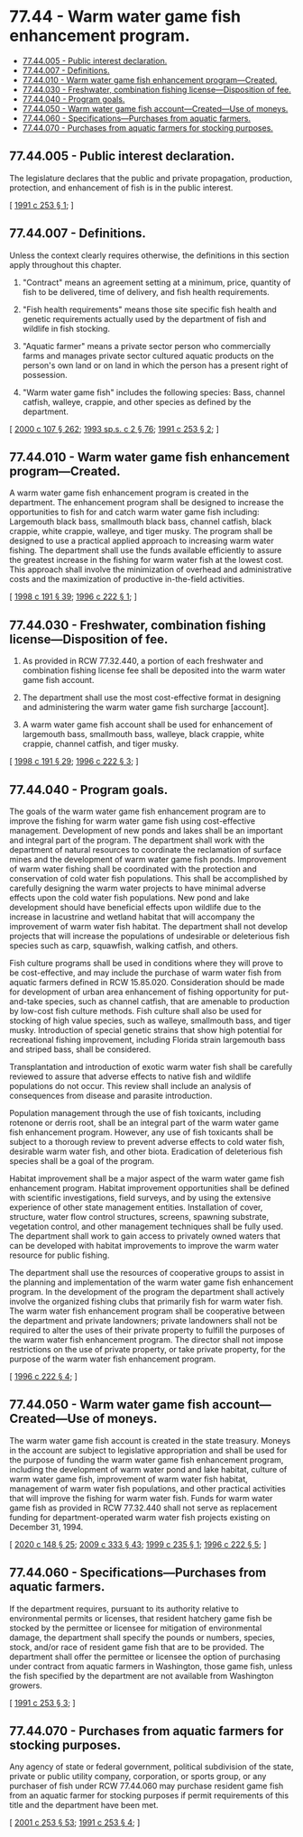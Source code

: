 # 77.44 - Warm water game fish enhancement program.
* [77.44.005 - Public interest declaration.](#7744005---public-interest-declaration)
* [77.44.007 - Definitions.](#7744007---definitions)
* [77.44.010 - Warm water game fish enhancement program—Created.](#7744010---warm-water-game-fish-enhancement-programcreated)
* [77.44.030 - Freshwater, combination fishing license—Disposition of fee.](#7744030---freshwater-combination-fishing-licensedisposition-of-fee)
* [77.44.040 - Program goals.](#7744040---program-goals)
* [77.44.050 - Warm water game fish account—Created—Use of moneys.](#7744050---warm-water-game-fish-accountcreateduse-of-moneys)
* [77.44.060 - Specifications—Purchases from aquatic farmers.](#7744060---specificationspurchases-from-aquatic-farmers)
* [77.44.070 - Purchases from aquatic farmers for stocking purposes.](#7744070---purchases-from-aquatic-farmers-for-stocking-purposes)
## 77.44.005 - Public interest declaration.
The legislature declares that the public and private propagation, production, protection, and enhancement of fish is in the public interest.

\[ [1991 c 253 § 1](https://lawfilesext.leg.wa.gov/biennium/1991-92/Pdf/Bills/Session%20Laws/House/1416-S.SL.pdf?cite=1991%20c%20253%20§%201); \]

## 77.44.007 - Definitions.
Unless the context clearly requires otherwise, the definitions in this section apply throughout this chapter.

1. "Contract" means an agreement setting at a minimum, price, quantity of fish to be delivered, time of delivery, and fish health requirements.

2. "Fish health requirements" means those site specific fish health and genetic requirements actually used by the department of fish and wildlife in fish stocking.

3. "Aquatic farmer" means a private sector person who commercially farms and manages private sector cultured aquatic products on the person's own land or on land in which the person has a present right of possession.

4. "Warm water game fish" includes the following species: Bass, channel catfish, walleye, crappie, and other species as defined by the department.

\[ [2000 c 107 § 262](https://lawfilesext.leg.wa.gov/biennium/1999-00/Pdf/Bills/Session%20Laws/House/2078-S.SL.pdf?cite=2000%20c%20107%20§%20262); [1993 sp.s. c 2 § 76](https://lawfilesext.leg.wa.gov/biennium/1993-94/Pdf/Bills/Session%20Laws/House/2055-S.SL.pdf?cite=1993%20sp.s.%20c%202%20§%2076); [1991 c 253 § 2](https://lawfilesext.leg.wa.gov/biennium/1991-92/Pdf/Bills/Session%20Laws/House/1416-S.SL.pdf?cite=1991%20c%20253%20§%202); \]

## 77.44.010 - Warm water game fish enhancement program—Created.
A warm water game fish enhancement program is created in the department. The enhancement program shall be designed to increase the opportunities to fish for and catch warm water game fish including: Largemouth black bass, smallmouth black bass, channel catfish, black crappie, white crappie, walleye, and tiger musky. The program shall be designed to use a practical applied approach to increasing warm water fishing. The department shall use the funds available efficiently to assure the greatest increase in the fishing for warm water fish at the lowest cost. This approach shall involve the minimization of overhead and administrative costs and the maximization of productive in-the-field activities.

\[ [1998 c 191 § 39](https://lawfilesext.leg.wa.gov/biennium/1997-98/Pdf/Bills/Session%20Laws/Senate/6330-S2.SL.pdf?cite=1998%20c%20191%20§%2039); [1996 c 222 § 1](https://lawfilesext.leg.wa.gov/biennium/1995-96/Pdf/Bills/Session%20Laws/Senate/5159-S4.SL.pdf?cite=1996%20c%20222%20§%201); \]

## 77.44.030 - Freshwater, combination fishing license—Disposition of fee.
1. As provided in RCW 77.32.440, a portion of each freshwater and combination fishing license fee shall be deposited into the warm water game fish account.

2. The department shall use the most cost-effective format in designing and administering the warm water game fish surcharge [account].

3. A warm water game fish account shall be used for enhancement of largemouth bass, smallmouth bass, walleye, black crappie, white crappie, channel catfish, and tiger musky.

\[ [1998 c 191 § 29](https://lawfilesext.leg.wa.gov/biennium/1997-98/Pdf/Bills/Session%20Laws/Senate/6330-S2.SL.pdf?cite=1998%20c%20191%20§%2029); [1996 c 222 § 3](https://lawfilesext.leg.wa.gov/biennium/1995-96/Pdf/Bills/Session%20Laws/Senate/5159-S4.SL.pdf?cite=1996%20c%20222%20§%203); \]

## 77.44.040 - Program goals.
The goals of the warm water game fish enhancement program are to improve the fishing for warm water game fish using cost-effective management. Development of new ponds and lakes shall be an important and integral part of the program. The department shall work with the department of natural resources to coordinate the reclamation of surface mines and the development of warm water game fish ponds. Improvement of warm water fishing shall be coordinated with the protection and conservation of cold water fish populations. This shall be accomplished by carefully designing the warm water projects to have minimal adverse effects upon the cold water fish populations. New pond and lake development should have beneficial effects upon wildlife due to the increase in lacustrine and wetland habitat that will accompany the improvement of warm water fish habitat. The department shall not develop projects that will increase the populations of undesirable or deleterious fish species such as carp, squawfish, walking catfish, and others.

Fish culture programs shall be used in conditions where they will prove to be cost-effective, and may include the purchase of warm water fish from aquatic farmers defined in RCW 15.85.020. Consideration should be made for development of urban area enhancement of fishing opportunity for put-and-take species, such as channel catfish, that are amenable to production by low-cost fish culture methods. Fish culture shall also be used for stocking of high value species, such as walleye, smallmouth bass, and tiger musky. Introduction of special genetic strains that show high potential for recreational fishing improvement, including Florida strain largemouth bass and striped bass, shall be considered.

Transplantation and introduction of exotic warm water fish shall be carefully reviewed to assure that adverse effects to native fish and wildlife populations do not occur. This review shall include an analysis of consequences from disease and parasite introduction.

Population management through the use of fish toxicants, including rotenone or derris root, shall be an integral part of the warm water game fish enhancement program. However, any use of fish toxicants shall be subject to a thorough review to prevent adverse effects to cold water fish, desirable warm water fish, and other biota. Eradication of deleterious fish species shall be a goal of the program.

Habitat improvement shall be a major aspect of the warm water game fish enhancement program. Habitat improvement opportunities shall be defined with scientific investigations, field surveys, and by using the extensive experience of other state management entities. Installation of cover, structure, water flow control structures, screens, spawning substrate, vegetation control, and other management techniques shall be fully used. The department shall work to gain access to privately owned waters that can be developed with habitat improvements to improve the warm water resource for public fishing.

The department shall use the resources of cooperative groups to assist in the planning and implementation of the warm water game fish enhancement program. In the development of the program the department shall actively involve the organized fishing clubs that primarily fish for warm water fish. The warm water fish enhancement program shall be cooperative between the department and private landowners; private landowners shall not be required to alter the uses of their private property to fulfill the purposes of the warm water fish enhancement program. The director shall not impose restrictions on the use of private property, or take private property, for the purpose of the warm water fish enhancement program.

\[ [1996 c 222 § 4](https://lawfilesext.leg.wa.gov/biennium/1995-96/Pdf/Bills/Session%20Laws/Senate/5159-S4.SL.pdf?cite=1996%20c%20222%20§%204); \]

## 77.44.050 - Warm water game fish account—Created—Use of moneys.
The warm water game fish account is created in the state treasury. Moneys in the account are subject to legislative appropriation and shall be used for the purpose of funding the warm water game fish enhancement program, including the development of warm water pond and lake habitat, culture of warm water game fish, improvement of warm water fish habitat, management of warm water fish populations, and other practical activities that will improve the fishing for warm water fish. Funds for warm water game fish as provided in RCW 77.32.440 shall not serve as replacement funding for department-operated warm water fish projects existing on December 31, 1994.

\[ [2020 c 148 § 25](https://lawfilesext.leg.wa.gov/biennium/2019-20/Pdf/Bills/Session%20Laws/Senate/6072-S.SL.pdf?cite=2020%20c%20148%20§%2025); [2009 c 333 § 43](https://lawfilesext.leg.wa.gov/biennium/2009-10/Pdf/Bills/Session%20Laws/House/1778-S.SL.pdf?cite=2009%20c%20333%20§%2043); [1999 c 235 § 1](https://lawfilesext.leg.wa.gov/biennium/1999-00/Pdf/Bills/Session%20Laws/House/1716-S2.SL.pdf?cite=1999%20c%20235%20§%201); [1996 c 222 § 5](https://lawfilesext.leg.wa.gov/biennium/1995-96/Pdf/Bills/Session%20Laws/Senate/5159-S4.SL.pdf?cite=1996%20c%20222%20§%205); \]

## 77.44.060 - Specifications—Purchases from aquatic farmers.
If the department requires, pursuant to its authority relative to environmental permits or licenses, that resident hatchery game fish be stocked by the permittee or licensee for mitigation of environmental damage, the department shall specify the pounds or numbers, species, stock, and/or race of resident game fish that are to be provided. The department shall offer the permittee or licensee the option of purchasing under contract from aquatic farmers in Washington, those game fish, unless the fish specified by the department are not available from Washington growers.

\[ [1991 c 253 § 3](https://lawfilesext.leg.wa.gov/biennium/1991-92/Pdf/Bills/Session%20Laws/House/1416-S.SL.pdf?cite=1991%20c%20253%20§%203); \]

## 77.44.070 - Purchases from aquatic farmers for stocking purposes.
Any agency of state or federal government, political subdivision of the state, private or public utility company, corporation, or sports group, or any purchaser of fish under RCW 77.44.060 may purchase resident game fish from an aquatic farmer for stocking purposes if permit requirements of this title and the department have been met.

\[ [2001 c 253 § 53](https://lawfilesext.leg.wa.gov/biennium/2001-02/Pdf/Bills/Session%20Laws/Senate/5961-S.SL.pdf?cite=2001%20c%20253%20§%2053); [1991 c 253 § 4](https://lawfilesext.leg.wa.gov/biennium/1991-92/Pdf/Bills/Session%20Laws/House/1416-S.SL.pdf?cite=1991%20c%20253%20§%204); \]

